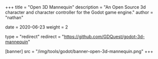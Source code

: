 +++
title = "Open 3D Mannequin"
description = "An Open Source 3d character and character controller for the Godot game engine."
author = "nathan"

date = 2020-06-23
weight = 2

type = "redirect"
redirect = "https://github.com/GDQuest/godot-3d-mannequin"

[banner]
src = "/img/tools/godot/banner-open-3d-mannequin.png"
+++

